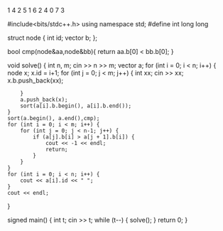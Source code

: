 1
4 2
5 1
6 2
4 0
7 3


#include<bits/stdc++.h>
using namespace std;
#define int long long

struct node {
	int id;
	vector<int> b;
};

bool cmp(node&aa,node&bb){
	return aa.b[0] < bb.b[0];
}

void solve() {
	int n, m;
	cin >> n >> m;
	vector<node> a;
	for (int i = 0; i < n; i++) {
		node x;
		x.id = i+1;
		for (int j = 0; j < m; j++) {
			int xx;
			cin >> xx;
			x.b.push_back(xx);
			
		}
		a.push_back(x);
		sort(a[i].b.begin(), a[i].b.end());
	}
	sort(a.begin(), a.end(),cmp);
	for (int i = 0; i < m; i++) {
		for (int j = 0; j < n-1; j++) {
			if (a[j].b[i] > a[j + 1].b[i]) {
				cout << -1 << endl;
				return;
			}
		}
	}
	for (int i = 0; i < n; i++) {
		cout << a[i].id << " ";
	}
	cout << endl;
}

signed main() {
	int t; cin >> t;
	while (t--) {
		solve();
	}
	return 0;
}